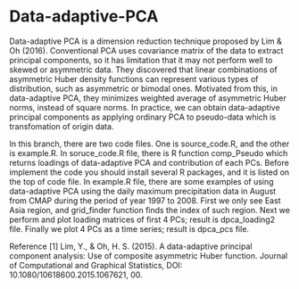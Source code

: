 # Data-adaptive-PCA
Data-adaptive PCA is a dimension reduction technique proposed by Lim & Oh (2016). Conventional PCA uses covariance matrix of the data to extract principal components, so it has limitation that it may not perform well to skewed or asymmetric data. They discovered that linear combinations of asymmetric Huber density functions can represent various types of distribution, such as asymmetric or bimodal ones. Motivated from this, in data-adaptive PCA, they minimizes weighted average of asymmetric Huber norms, instead of square norms. In practice, we can obtain data-adaptive principal components as applying ordinary PCA to pseudo-data which is transfomation of origin data. 

In this branch, there are two code files. One is source_code.R, and the other is example.R. In soruce_code.R file, there is R function comp_Pseudo which returns loadings of data-adaptive PCA and contribution of each PCs. Before implement the code you should install several R packages, and it is listed on the top of code file.  In example.R file, there are some examples of using data-adaptive PCA using the daily maximum precipitation data in August from CMAP during the period of year 1997 to 2008. First we only see East Asia region, and grid_finder function finds the index of such region. Next we perform and plot loading matrices of first 4 PCs; result is dpca_loading2 file. Finally we plot 4 PCs as a time series; result is dpca_pcs file.




Reference
[1] Lim, Y., & Oh, H. S. (2015). A data-adaptive principal component analysis: Use of composite asymmetric Huber function. Journal of Computational and Graphical Statistics, DOI: 10.1080/10618600.2015.1067621, 00.
